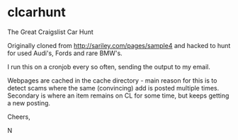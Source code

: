 clcarhunt
=========

The Great Craigslist Car Hunt

Originally cloned from http://sariley.com/pages/sample4 and hacked to hunt for used Audi's, Fords and rare BMW's.

I run this on a cronjob every so often, sending the output to my email.

Webpages are cached in the cache directory - main reason for this is to detect scams where the same (convincing) add is posted multiple times. Secondary is where an item
remains on CL for some time, but keeps getting a new posting.

Cheers,

N
